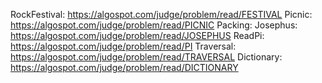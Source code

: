 RockFestival: https://algospot.com/judge/problem/read/FESTIVAL
Picnic: https://algospot.com/judge/problem/read/PICNIC
Packing:
Josephus: https://algospot.com/judge/problem/read/JOSEPHUS
ReadPi: https://algospot.com/judge/problem/read/PI
Traversal: https://algospot.com/judge/problem/read/TRAVERSAL
Dictionary: https://algospot.com/judge/problem/read/DICTIONARY